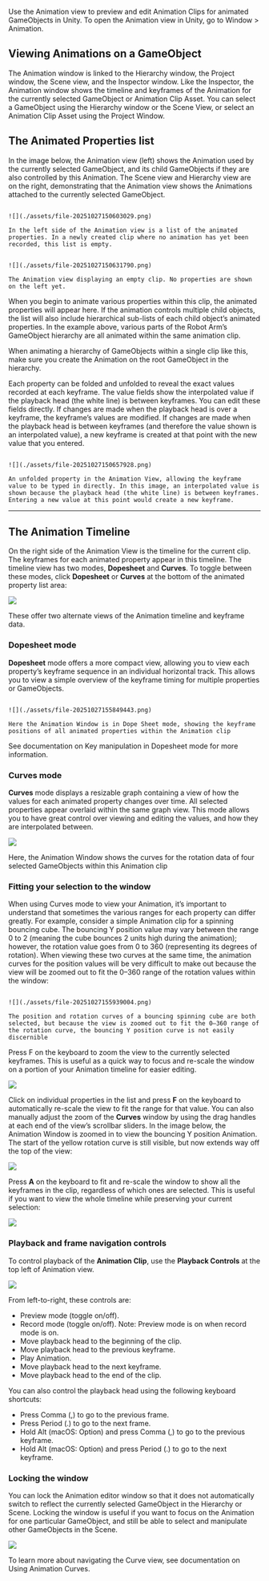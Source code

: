 
Use the Animation view to preview and edit Animation Clips for animated GameObjects in Unity. To open the Animation view in Unity, go to Window > Animation.


## Viewing Animations on a GameObject

The Animation window is linked to the Hierarchy window, the Project window, the Scene view, and the Inspector window. Like the Inspector, the Animation window shows the timeline and keyframes of the Animation for the currently selected GameObject or Animation Clip Asset. You can select a GameObject using the Hierarchy window or the Scene View, or select an Animation Clip Asset using the Project Window.


## The Animated Properties list


In the image below, the Animation view (left) shows the Animation used by the currently selected GameObject, and its child GameObjects if they are also controlled by this Animation. The Scene view and Hierarchy view are on the right, demonstrating that the Animation view shows the Animations attached to the currently selected GameObject.

```ad-cite

![](./assets/file-20251027150603029.png)

In the left side of the Animation view is a list of the animated properties. In a newly created clip where no animation has yet been recorded, this list is empty.

```
```ad-cite

![](./assets/file-20251027150631790.png)

The Animation view displaying an empty clip. No properties are shown on the left yet.

```

When you begin to animate various properties within this clip, the animated properties will appear here. If the animation controls multiple child objects, the list will also include hierarchical sub-lists of each child object’s animated properties. In the example above, various parts of the Robot Arm’s GameObject hierarchy are all animated within the same animation clip.

When animating a hierarchy of GameObjects within a single clip like this, make sure you create the Animation on the root GameObject in the hierarchy.

Each property can be folded and unfolded to reveal the exact values recorded at each keyframe. The value fields show the interpolated value if the playback head (the white line) is between keyframes. You can edit these fields directly. If changes are made when the playback head is over a keyframe, the keyframe’s values are modified. If changes are made when the playback head is between keyframes (and therefore the value shown is an interpolated value), a new keyframe is created at that point with the new value that you entered.

```ad-cite

![](./assets/file-20251027150657928.png)

An unfolded property in the Animation View, allowing the keyframe value to be typed in directly. In this image, an interpolated value is shown because the playback head (the white line) is between keyframes. Entering a new value at this point would create a new keyframe.

```



---


## The Animation Timeline

On the right side of the Animation View is the timeline for the current clip. The keyframes for each animated property appear in this timeline. The timeline view has two modes, **Dopesheet** and **Curves**. To toggle between these modes, click **Dopesheet** or **Curves** at the bottom of the animated property list area:

![](./assets/file-20251027155828622.png)

These offer two alternate views of the Animation timeline and keyframe data.


### Dopesheet mode

**Dopesheet** mode offers a more compact view, allowing you to view each property’s keyframe sequence in an individual horizontal track. This allows you to view a simple overview of the keyframe timing for multiple properties or GameObjects.

```ad-cite

![](./assets/file-20251027155849443.png)

Here the Animation Window is in Dope Sheet mode, showing the keyframe positions of all animated properties within the Animation clip

```

See documentation on Key manipulation in Dopesheet mode for more information.

### Curves mode

**Curves** mode displays a resizable graph containing a view of how the values for each animated property changes over time. All selected properties appear overlaid within the same graph view. This mode allows you to have great control over viewing and editing the values, and how they are interpolated between.

![](./assets/file-20251027155916627.png)

Here, the Animation Window shows the curves for the rotation data of four selected GameObjects within this Animation clip


### Fitting your selection to the window

When using Curves mode to view your Animation, it’s important to understand that sometimes the various ranges for each property can differ greatly. For example, consider a simple Animation clip for a spinning bouncing cube. The bouncing Y position value may vary between the range 0 to 2 (meaning the cube bounces 2 units high during the animation); however, the rotation value goes from 0 to 360 (representing its degrees of rotation). When viewing these two curves at the same time, the animation curves
 for the position values will be very difficult to make out because the view will be zoomed out to fit the 0–360 range of the rotation values within the window:

```ad-cite

![](./assets/file-20251027155939004.png)

The position and rotation curves of a bouncing spinning cube are both selected, but because the view is zoomed out to fit the 0–360 range of the rotation curve, the bouncing Y position curve is not easily discernible

```


Press F on the keyboard to zoom the view to the currently selected keyframes. This is useful as a quick way to focus and re-scale the window on a portion of your Animation timeline for easier editing.

![](./assets/file-20251027160009172.png)

Click on individual properties in the list and press **F** on the keyboard to automatically re-scale the view to fit the range for that value. You can also manually adjust the zoom of the **Curves** window by using the drag handles at each end of the view’s scrollbar sliders. In the image below, the Animation Window is zoomed in to view the bouncing Y position Animation. The start of the yellow rotation curve is still visible, but now extends way off the top of the view:

![](./assets/file-20251027160017866.png)

Press **A** on the keyboard to fit and re-scale the window to show all the keyframes in the clip, regardless of which ones are selected. This is useful if you want to view the whole timeline while preserving your current selection:

![](./assets/file-20251027160026321.png)

### Playback and frame navigation controls

To control playback of the **Animation Clip**, use the **Playback Controls** at the top left of Animation view.

![](./assets/file-20251027160037204.png)

From left-to-right, these controls are:

- Preview mode (toggle on/off).
- Record mode (toggle on/off). Note: Preview mode is on when record mode is on.
- Move playback head to the beginning of the clip.
- Move playback head to the previous keyframe.
- Play Animation.
- Move playback head to the next keyframe.
- Move playback head to the end of the clip.

You can also control the playback head using the following keyboard shortcuts:

- Press Comma (,) to go to the previous frame.
- Press Period (.) to go to the next frame.
- Hold Alt (macOS: Option) and press Comma (,) to go to the previous keyframe.
- Hold Alt (macOS: Option) and press Period (.) to go to the next keyframe.


### Locking the window

You can lock the Animation editor window so that it does not automatically switch to reflect the currently selected GameObject in the Hierarchy or Scene. Locking the window is useful if you want to focus on the Animation for one particular GameObject, and still be able to select and manipulate other GameObjects in the Scene.

![](./assets/file-20251027160057779.png)

To learn more about navigating the Curve view, see documentation on Using Animation Curves.